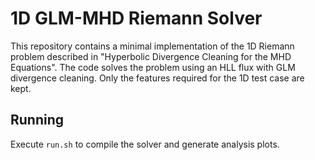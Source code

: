 # 1D GLM-MHD Riemann Solver

This repository contains a minimal implementation of the 1D Riemann problem described in "Hyperbolic Divergence Cleaning for the MHD Equations". The code solves the problem using an HLL flux with GLM divergence cleaning. Only the features required for the 1D test case are kept.

## Running

Execute `run.sh` to compile the solver and generate analysis plots.
